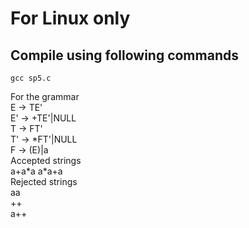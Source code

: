# For Linux only
## Compile using following commands
```
gcc sp5.c
```
For the grammar  
E ->  TE'  
E'	->	+TE'|NULL  
T	->	FT'  
T'	->	\*FT'|NULL  
F	->	(E)|a  
Accepted strings  
a+a\*a
a\*a+a  
Rejected strings  
aa  
++  
a++

